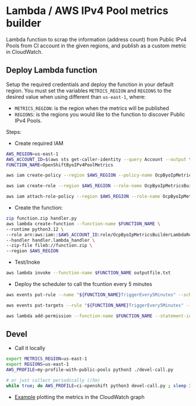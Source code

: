 # Lambda / AWS IPv4 Pool metrics builder

Lambda function to scrap the information (address count) from Public IPv4 Pools from
CI account in the given regions, and publish as a custom metric in CloudWatch.

## Deploy Lambda function

Setup the required credentials and deploy the function in your default region.
You must set the variables `METRICS_REGION` and `REGIONS` to the desired value
when using different than `us-east-1`, where:

- `METRICS_REGION`: is the region when the metrics will be published
- `REGIONS`: is the regions you would like to the function to discover Public IPv4 Pools.

Steps:

- Create required IAM

```sh
AWS_REGION=us-east-1
AWS_ACCOUNT_ID=$(aws sts get-caller-identity --query Account --output text)
FUNCTION_NAME=OpenShiftByoIPv4PoolMetrics

aws iam create-policy --region $AWS_REGION --policy-name OcpByoIpMetricsBuilderLambdaPolicy --policy-document file://./hack/iam-policy-document.json

aws iam create-role --region $AWS_REGION --role-name OcpByoIpMetricsBuilderLambdaRole --assume-role-policy-document file://./hack/iam-trust-policy.json

aws iam attach-role-policy --region $AWS_REGION --role-name OcpByoIpMetricsBuilderLambdaRole --policy-arn arn:aws:iam::${AWS_ACCOUNT_ID}:policy/OcpByoIpMetricsBuilderLambdaPolicy
```

- Create the function:

```sh
zip function.zip handler.py
aws lambda create-function --function-name $FUNCTION_NAME \
--runtime python3.12 \
--role arn:aws:iam::$AWS_ACCOUNT_ID:role/OcpByoIpMetricsBuilderLambdaRole \
--handler handler.lambda_handler \
--zip-file fileb://function.zip \
--region $AWS_REGION
```

- Test/Inoke

```sh
aws lambda invoke --function-name $FUNCTION_NAME outputfile.txt
```

- Deploy the scheduler to call the fcuntion every 5 minutes

```sh
aws events put-rule --name "${FUNCTION_NAME}TriggerEvery5Minutes" --schedule-expression 'rate(5 minutes)'

aws events put-targets --rule "${FUNCTION_NAME}TriggerEvery5Minutes" --targets "Id"="1","Arn"="arn:aws:lambda:us-east-1:$AWS_ACCOUNT_ID:function:${FUNCTION_NAME}"

aws lambda add-permission --function-name $FUNCTION_NAME --statement-id "EventBridgeInvoke" --action "lambda:InvokeFunction" --principal "events.amazonaws.com" --source-arn arn:aws:events:us-east-1:$AWS_ACCOUNT_ID:rule/"${FUNCTION_NAME}TriggerEvery5Minutes" 
```

## Devel

- Call it locally

```sh
export METRICS_REGION=us-east-1
export REGIONS=us-east-1
AWS_PROFILE=my-profile-with-public-pools python3 ./devel-call.py

# or just collect periodically (/5m)
while true; do AWS_PROFILE=ci-openshift python3 devel-call.py ; sleep 300; date; done
```

- [Example][example] plotting the metrics in the CloudWatch graph

[example]: https://us-east-1.console.aws.amazon.com/cloudwatch/home?region=us-east-1#metricsV2?graph=~(metrics~(~(~'CustomMetrics~'TotalAvailableAddressCount~'PoolId~'ipv4pool-ec2-0768267342e327ea9~'NetworkBorderGroup~'us-east-1~(color~'*232ca02c~id~'m1))~(~'.~'TotalAddressCount~'.~'.~'.~'.~(color~'*231f77b4~id~'m2)))~sparkline~false~view~'timeSeries~stacked~false~region~'us-east-1~stat~'Average~period~60~start~'-PT3H~end~'P0D~title~'Public*20IPv4*20Pools~setPeriodToTimeRange~true~legend~(position~'right)~liveData~false~yAxis~(left~(min~100)~right~(showUnits~true)))&query=~'*7bCustomMetrics*2cNetworkBorderGroup*2cPoolId*7d*20MetricName*3d*22TotalAvailableAddressCount*22
